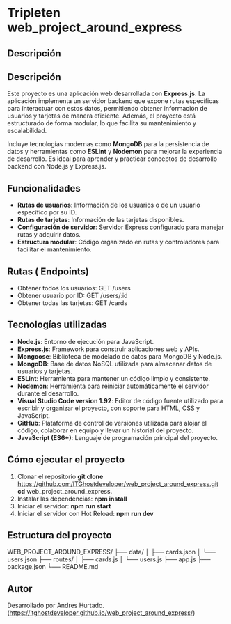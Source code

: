 # Tripleten web_project_around_express

## Descripción

## Descripción

Este proyecto es una aplicación web desarrollada con **Express.js**. La aplicación implementa un servidor backend que expone rutas específicas para interactuar con estos datos, permitiendo obtener información de usuarios y tarjetas de manera eficiente. Además, el proyecto está estructurado de forma modular, lo que facilita su mantenimiento y escalabilidad.

Incluye tecnologías modernas como **MongoDB** para la persistencia de datos y herramientas como **ESLint** y **Nodemon** para mejorar la experiencia de desarrollo. Es ideal para aprender y practicar conceptos de desarrollo backend con Node.js y Express.js.

## Funcionalidades

- **Rutas de usuarios**: Información de los usuarios o de un usuario específico por su ID.
- **Rutas de tarjetas**: Información de las tarjetas disponibles.
- **Configuración de servidor**: Servidor Express configurado para manejar rutas y adquirir datos.
- **Estructura modular**: Código organizado en rutas y controladores para facilitar el mantenimiento.

## Rutas ( Endpoints)

- Obtener todos los usuarios: GET /users
- Obtener usuario por ID: GET /users/:id
- Obtener todas las tarjetas: GET /cards

## Tecnologías utilizadas

- **Node.js**: Entorno de ejecución para JavaScript.
- **Express.js**: Framework para construir aplicaciones web y APIs.
- **Mongoose**: Biblioteca de modelado de datos para MongoDB y Node.js.
- **MongoDB**: Base de datos NoSQL utilizada para almacenar datos de usuarios y tarjetas.
- **ESLint**: Herramienta para mantener un código limpio y consistente.
- **Nodemon**: Herramienta para reiniciar automáticamente el servidor durante el desarrollo.
- **Visual Studio Code version 1.92**: Editor de código fuente utilizado para escribir y organizar el proyecto, con soporte para HTML, CSS y JavaScript.
- **GitHub**: Plataforma de control de versiones utilizada para alojar el código, colaborar en equipo y llevar un historial del proyecto.
- **JavaScript (ES6+)**: Lenguaje de programación principal del proyecto.

## Cómo ejecutar el proyecto

1. Clonar el repositorio
   **git clone** https://github.com/ITGhostdeveloper/web_project_around_express.git
   **cd** web_project_around_express.
2. Instalar las dependencias:
   **npm install**
3. Iniciar el servidor:
   **npm run start**
4. Iniciar el servidor con Hot Reload:
   **npm run dev**

## Estructura del proyecto

WEB_PROJECT_AROUND_EXPRESS/
├── data/
│ ├── cards.json
│ └── users.json
├── routes/
│ ├── cards.js
│ └── users.js
├── app.js
├── package.json
└── README.md

## Autor

Desarrollado por Andres Hurtado.
(https://itghostdeveloper.github.io/web_project_around_express/)
